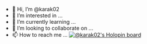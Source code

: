 - 👋 Hi, I’m @karak02
- 👀 I’m interested in ...
- 🌱 I’m currently learning ...
- 💞️ I’m looking to collaborate on ...
- 📫 How to reach me ...
[![@karak02's Holopin board](https://holopin.me/karak02)](https://holopin.io/@karak02)
<!---
karak02/karak02 is a ✨ special ✨ repository because its `README.md` (this file) appears on your GitHub profile.
You can click the Preview link to take a look at your changes.
--->
